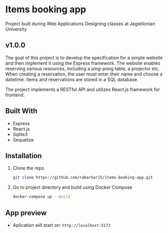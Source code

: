 # Items booking app   

Project built during Web Applications Designing classes at Jagiellonian University   

## v1.0.0    

The goal of this project is to develop the specification for a simple website and then implement it using the Express framework. The website enables reserving various resources, including a ping-pong table,
a projector etc. When creating a reservation, the user must enter their name and choose a datetime. Items and reservations are stored in a SQL database.   

The project implements a RESTful API and utilizes React.js framework for frontend.   

## Built With   

* Express   
* React.js   
* Sqlite3   
* Sequelize    

## Installation    

1. Clone the repo
   
   ```sh
   git clone https://github.com/rabarbar15/items-booking-app.git
   ```   
3. Go to project directory and build using Docker Compose
     
   ```sh
   docker-compose up --build
   ```    

## App preview   

* Aplication will start on: `http://localhost:5173`
   
